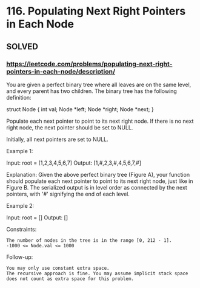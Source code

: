 # 116. Populating Next Right Pointers in Each Node

## SOLVED

### https://leetcode.com/problems/populating-next-right-pointers-in-each-node/description/

You are given a perfect binary tree where all leaves are on the same level, and every parent has two children. The binary tree has the following definition:

struct Node {
int val;
Node *left;
Node *right;
Node *next;
}

Populate each next pointer to point to its next right node. If there is no next right node, the next pointer should be set to NULL.

Initially, all next pointers are set to NULL.



Example 1:

Input: root = [1,2,3,4,5,6,7]
Output: [1,#,2,3,#,4,5,6,7,#]

Explanation: Given the above perfect binary tree (Figure A), your function should populate each next pointer to point to its next right node, just like in Figure B. The serialized output is in level order as connected by the next pointers, with '#' signifying the end of each level.

Example 2:

Input: root = []
Output: []



Constraints:

    The number of nodes in the tree is in the range [0, 212 - 1].
    -1000 <= Node.val <= 1000



Follow-up:

    You may only use constant extra space.
    The recursive approach is fine. You may assume implicit stack space does not count as extra space for this problem.

